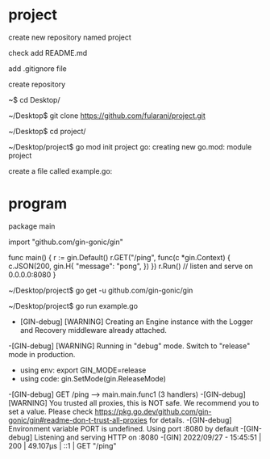 # project

create new repository named project

check add README.md

add .gitignore file

create repository

~$ cd Desktop/

~/Desktop$ git clone https://github.com/fularani/project.git

~/Desktop$ cd project/

~/Desktop/project$ go mod init project
go: creating new go.mod: module project

create a file called example.go:

# program

package main

import "github.com/gin-gonic/gin"

func main() {
	r := gin.Default()
	r.GET("/ping", func(c *gin.Context) {
		c.JSON(200, gin.H{
			"message": "pong",
		})
	})
	r.Run() // listen and serve on 0.0.0.0:8080
}

~/Desktop/project$ go get -u github.com/gin-gonic/gin 

~/Desktop/project$ go run example.go

- [GIN-debug] [WARNING] Creating an Engine instance with the Logger and Recovery middleware already attached.

-[GIN-debug] [WARNING] Running in "debug" mode. Switch to "release" mode in production.
 - using env: export GIN_MODE=release
 - using code: gin.SetMode(gin.ReleaseMode)

-[GIN-debug] GET    /ping                     --> main.main.func1 (3 handlers)
-[GIN-debug] [WARNING] You trusted all proxies, this is NOT safe. We recommend you to set a value.
Please check https://pkg.go.dev/github.com/gin-gonic/gin#readme-don-t-trust-all-proxies for details.
-[GIN-debug] Environment variable PORT is undefined. Using port :8080 by default
-[GIN-debug] Listening and serving HTTP on :8080
-[GIN] 2022/09/27 - 15:45:51 | 200 |      49.107µs |             ::1 | GET      "/ping"

